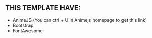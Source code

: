 ## THIS TEMPLATE HAVE:

- AnimeJS (You can ctrl + U in Animejs homepage to get this link)
- Bootstrap
- FontAwesome
